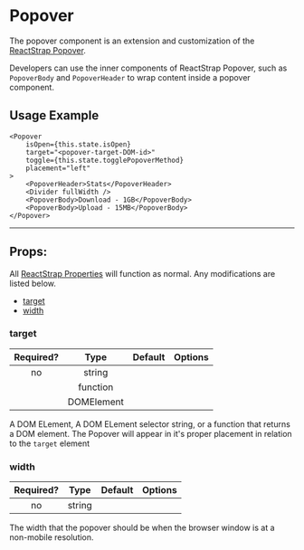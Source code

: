 # Popover

The popover component is an extension and customization of the [ReactStrap Popover](https://reactstrap.github.io/components/popovers/).

Developers can use the inner components of ReactStrap Popover, such as `PopoverBody` and `PopoverHeader` to wrap content inside a popover component.

## Usage Example

```JSX
<Popover
    isOpen={this.state.isOpen}
    target="<popover-target-DOM-id>"
    toggle={this.state.togglePopoverMethod}
    placement="left"
>
    <PopoverHeader>Stats</PopoverHeader>
    <Divider fullWidth />
    <PopoverBody>Download - 1GB</PopoverBody>
    <PopoverBody>Upload - 15MB</PopoverBody>
</Popover>
```

---

## Props:

All [ReactStrap Properties](https://reactstrap.github.io/components/popover/) will function as normal. Any modifications are listed below.

* [target](#target)
* [width](#width)

### target

| Required? | Type | Default | Options |
|:---:|:---:|---|---|
| no | string | | |
| | function | | |
| | DOMElement | | |

A DOM ELement, A DOM ELement selector string, or a function that returns a DOM element.
The Popover will appear in it's proper placement in relation to the `target` element


### width

| Required? | Type | Default | Options |
|:---:|:---:|---|---|
| no | string | | |

The width that the popover should be when the browser window is at a non-mobile resolution.
